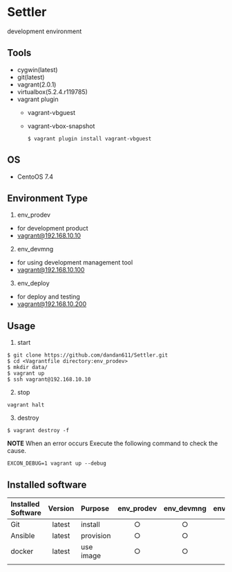# Settler
development environment 

## Tools

* cygwin(latest)
* git(latest)
* vagrant(2.0.1)
* virtualbox(5.2.4.r119785)
* vagrant plugin
  * vagrant-vbguest
  * vagrant-vbox-snapshot
  
    ```
    $ vagrant plugin install vagrant-vbguest
    ```

## OS

* CentoOS 7.4

## Environment Type

1. env_prodev
  * for development product 
  * vagrant@192.168.10.10

2. env_devmng
  * for using development management tool 
  * vagrant@192.168.10.100
  
3. env_deploy
  * for deploy and testing
  * vagrant@192.168.10.200

## Usage

1. start

```
$ git clone https://github.com/dandan611/Settler.git
$ cd <Vagrantfile directory:env_prodev>
$ mkdir data/
$ vagrant up
$ ssh vagrant@192.168.10.10
```

2. stop

```
vagrant halt
```

3. destroy

```
$ vagrant destroy -f
```

>>>
**NOTE**
When an error occurs Execute the following command to check the cause.
```
EXCON_DEBUG=1 vagrant up --debug
```
>>>

## Installed software

| Installed Software | Version | Purpose | env_prodev | env_devmng | env_deploy |
| :----------------- | :-----: | :------ | :-----: | :-----: | :-----: |
|Git                 |latest   | install | ○       | ○       | ○       |
|Ansible             |latest   | provision | ○       | ○       | ○       |
|docker              |latest   | use image | ○       | ○       | ○       |
|||||||
